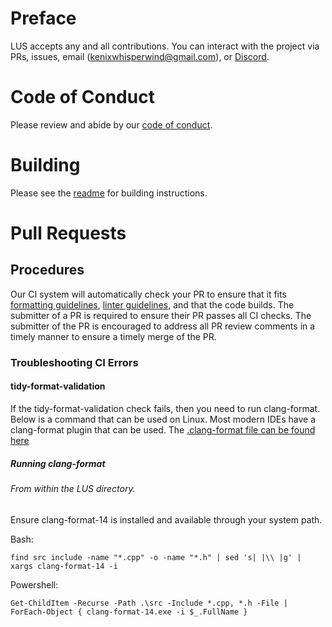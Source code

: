 # Preface
LUS accepts any and all contributions. You can interact with the project via PRs, issues, email (kenixwhisperwind@gmail.com), or [Discord](https://discord.gg/RQvdvavB).

# Code of Conduct
Please review and abide by our [code of conduct](https://github.com/Kenix3/libultraship/blob/main/CODE_OF_CONDUCT.md).

# Building
Please see the [readme](https://github.com/Kenix3/libultraship/blob/main/README.md) for building instructions.

# Pull Requests
## Procedures
Our CI system will automatically check your PR to ensure that it fits [formatting guidelines](https://github.com/Kenix3/libultraship/blob/main/.clang-format), [linter guidelines](https://github.com/Kenix3/libultraship/blob/main/.clang-tidy), and that the code builds. The submitter of a PR is required to ensure their PR passes all CI checks. The submitter of the PR is encouraged to address all PR review comments in a timely manner to ensure a timely merge of the PR.
### Troubleshooting CI Errors
#### tidy-format-validation
If the tidy-format-validation check fails, then you need to run clang-format. Below is a command that can be used on Linux. Most modern IDEs have a clang-format plugin that can be used. The [.clang-format file can be found here](https://github.com/Kenix3/libultraship/blob/main/.clang-format)
##### Running clang-format
###### From within the LUS directory.
Ensure clang-format-14 is installed and available through your system path.

Bash:
```
find src include -name "*.cpp" -o -name "*.h" | sed 's| |\\ |g' | xargs clang-format-14 -i
```

Powershell:
```
Get-ChildItem -Recurse -Path .\src -Include *.cpp, *.h -File | ForEach-Object { clang-format-14.exe -i $_.FullName }
```